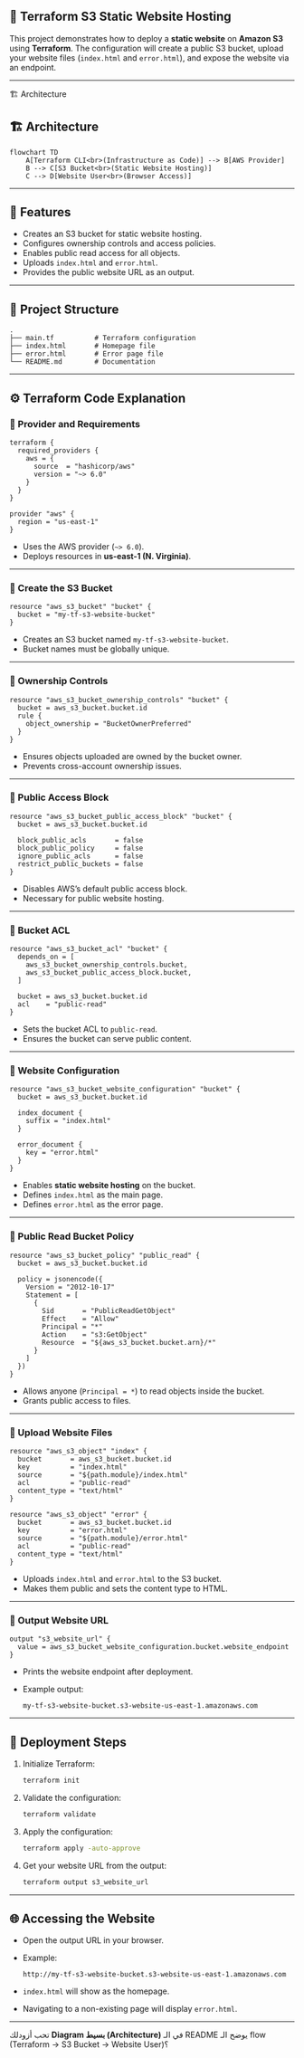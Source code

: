 ## 🚀 Terraform S3 Static Website Hosting

This project demonstrates how to deploy a **static website** on **Amazon S3** using **Terraform**.
The configuration will create a public S3 bucket, upload your website files (`index.html` and `error.html`), and expose the website via an endpoint.

---
🏗️ Architecture
   ## 🏗️ Architecture

```mermaid
flowchart TD
    A[Terraform CLI<br>(Infrastructure as Code)] --> B[AWS Provider]
    B --> C[S3 Bucket<br>(Static Website Hosting)]
    C --> D[Website User<br>(Browser Access)]

```
---

## 📌 Features

* Creates an S3 bucket for static website hosting.
* Configures ownership controls and access policies.
* Enables public read access for all objects.
* Uploads `index.html` and `error.html`.
* Provides the public website URL as an output.

---

## 📂 Project Structure

```
.
├── main.tf          # Terraform configuration
├── index.html       # Homepage file
├── error.html       # Error page file
└── README.md        # Documentation
```

---

## ⚙️ Terraform Code Explanation

### 🔹 Provider and Requirements

```hcl
terraform {
  required_providers {
    aws = {
      source  = "hashicorp/aws"
      version = "~> 6.0"
    }
  }
}

provider "aws" {
  region = "us-east-1"
}
```

* Uses the AWS provider (`~> 6.0`).
* Deploys resources in **us-east-1 (N. Virginia)**.

---

### 🔹 Create the S3 Bucket

```hcl
resource "aws_s3_bucket" "bucket" {
  bucket = "my-tf-s3-website-bucket"
}
```

* Creates an S3 bucket named `my-tf-s3-website-bucket`.
* Bucket names must be globally unique.

---

### 🔹 Ownership Controls

```hcl
resource "aws_s3_bucket_ownership_controls" "bucket" {
  bucket = aws_s3_bucket.bucket.id
  rule {
    object_ownership = "BucketOwnerPreferred"
  }
}
```

* Ensures objects uploaded are owned by the bucket owner.
* Prevents cross-account ownership issues.

---

### 🔹 Public Access Block

```hcl
resource "aws_s3_bucket_public_access_block" "bucket" {
  bucket = aws_s3_bucket.bucket.id

  block_public_acls       = false
  block_public_policy     = false
  ignore_public_acls      = false
  restrict_public_buckets = false
}
```

* Disables AWS’s default public access block.
* Necessary for public website hosting.

---

### 🔹 Bucket ACL

```hcl
resource "aws_s3_bucket_acl" "bucket" {
  depends_on = [
    aws_s3_bucket_ownership_controls.bucket,
    aws_s3_bucket_public_access_block.bucket,
  ]

  bucket = aws_s3_bucket.bucket.id
  acl    = "public-read"
}
```

* Sets the bucket ACL to `public-read`.
* Ensures the bucket can serve public content.

---

### 🔹 Website Configuration

```hcl
resource "aws_s3_bucket_website_configuration" "bucket" {
  bucket = aws_s3_bucket.bucket.id

  index_document {
    suffix = "index.html"
  }

  error_document {
    key = "error.html"
  }
}
```

* Enables **static website hosting** on the bucket.
* Defines `index.html` as the main page.
* Defines `error.html` as the error page.

---

### 🔹 Public Read Bucket Policy

```hcl
resource "aws_s3_bucket_policy" "public_read" {
  bucket = aws_s3_bucket.bucket.id

  policy = jsonencode({
    Version = "2012-10-17"
    Statement = [
      {
        Sid       = "PublicReadGetObject"
        Effect    = "Allow"
        Principal = "*"
        Action    = "s3:GetObject"
        Resource  = "${aws_s3_bucket.bucket.arn}/*"
      }
    ]
  })
}
```

* Allows anyone (`Principal = *`) to read objects inside the bucket.
* Grants public access to files.

---

### 🔹 Upload Website Files

```hcl
resource "aws_s3_object" "index" {
  bucket       = aws_s3_bucket.bucket.id
  key          = "index.html"
  source       = "${path.module}/index.html"
  acl          = "public-read"
  content_type = "text/html"
}

resource "aws_s3_object" "error" {
  bucket       = aws_s3_bucket.bucket.id
  key          = "error.html"
  source       = "${path.module}/error.html"
  acl          = "public-read"
  content_type = "text/html"
}
```

* Uploads `index.html` and `error.html` to the S3 bucket.
* Makes them public and sets the content type to HTML.

---

### 🔹 Output Website URL

```hcl
output "s3_website_url" {
  value = aws_s3_bucket_website_configuration.bucket.website_endpoint
}
```

* Prints the website endpoint after deployment.
* Example output:

  ```
  my-tf-s3-website-bucket.s3-website-us-east-1.amazonaws.com
  ```

---

## 🚀 Deployment Steps

1. Initialize Terraform:

   ```sh
   terraform init
   ```
2. Validate the configuration:

   ```sh
   terraform validate
   ```
3. Apply the configuration:

   ```sh
   terraform apply -auto-approve
   ```
4. Get your website URL from the output:

   ```sh
   terraform output s3_website_url
   ```

---

## 🌐 Accessing the Website

* Open the output URL in your browser.
* Example:

  ```
  http://my-tf-s3-website-bucket.s3-website-us-east-1.amazonaws.com
  ```
* `index.html` will show as the homepage.
* Navigating to a non-existing page will display `error.html`.

---

تحب أزودلك **Diagram بسيط (Architecture)** في الـ README يوضح الـ flow (Terraform → S3 Bucket → Website User)؟
